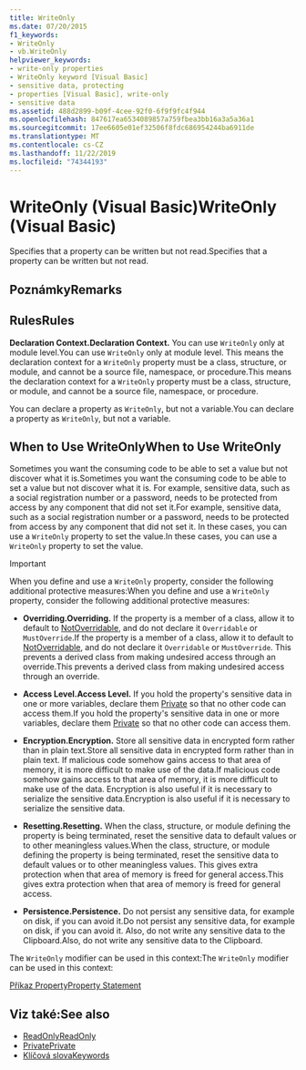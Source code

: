 ```yaml
---
title: WriteOnly
ms.date: 07/20/2015
f1_keywords:
- WriteOnly
- vb.WriteOnly
helpviewer_keywords:
- write-only properties
- WriteOnly keyword [Visual Basic]
- sensitive data, protecting
- properties [Visual Basic], write-only
- sensitive data
ms.assetid: 488d2899-b09f-4cee-92f0-6f9f9fc4f944
ms.openlocfilehash: 847617ea6534089857a759fbea3bb16a3a5a36a1
ms.sourcegitcommit: 17ee6605e01ef32506f8fdc686954244ba6911de
ms.translationtype: MT
ms.contentlocale: cs-CZ
ms.lasthandoff: 11/22/2019
ms.locfileid: "74344193"
---
```

# <a name="writeonly-visual-basic"></a><span data-ttu-id="b0437-102">WriteOnly (Visual Basic)</span><span class="sxs-lookup"><span data-stu-id="b0437-102">WriteOnly (Visual Basic)</span></span>
<span data-ttu-id="b0437-103">Specifies that a property can be written but not read.</span><span class="sxs-lookup"><span data-stu-id="b0437-103">Specifies that a property can be written but not read.</span></span>  
  
## <a name="remarks"></a><span data-ttu-id="b0437-104">Poznámky</span><span class="sxs-lookup"><span data-stu-id="b0437-104">Remarks</span></span>  
  
## <a name="rules"></a><span data-ttu-id="b0437-105">Rules</span><span class="sxs-lookup"><span data-stu-id="b0437-105">Rules</span></span>  
 <span data-ttu-id="b0437-106">**Declaration Context.**</span><span class="sxs-lookup"><span data-stu-id="b0437-106">**Declaration Context.**</span></span> <span data-ttu-id="b0437-107">You can use `WriteOnly` only at module level.</span><span class="sxs-lookup"><span data-stu-id="b0437-107">You can use `WriteOnly` only at module level.</span></span> <span data-ttu-id="b0437-108">This means the declaration context for a `WriteOnly` property must be a class, structure, or module, and cannot be a source file, namespace, or procedure.</span><span class="sxs-lookup"><span data-stu-id="b0437-108">This means the declaration context for a `WriteOnly` property must be a class, structure, or module, and cannot be a source file, namespace, or procedure.</span></span>  
  
 <span data-ttu-id="b0437-109">You can declare a property as `WriteOnly`, but not a variable.</span><span class="sxs-lookup"><span data-stu-id="b0437-109">You can declare a property as `WriteOnly`, but not a variable.</span></span>  
  
## <a name="when-to-use-writeonly"></a><span data-ttu-id="b0437-110">When to Use WriteOnly</span><span class="sxs-lookup"><span data-stu-id="b0437-110">When to Use WriteOnly</span></span>  
 <span data-ttu-id="b0437-111">Sometimes you want the consuming code to be able to set a value but not discover what it is.</span><span class="sxs-lookup"><span data-stu-id="b0437-111">Sometimes you want the consuming code to be able to set a value but not discover what it is.</span></span> <span data-ttu-id="b0437-112">For example, sensitive data, such as a social registration number or a password, needs to be protected from access by any component that did not set it.</span><span class="sxs-lookup"><span data-stu-id="b0437-112">For example, sensitive data, such as a social registration number or a password, needs to be protected from access by any component that did not set it.</span></span> <span data-ttu-id="b0437-113">In these cases, you can use a `WriteOnly` property to set the value.</span><span class="sxs-lookup"><span data-stu-id="b0437-113">In these cases, you can use a `WriteOnly` property to set the value.</span></span>  
  
> [!IMPORTANT]
> <span data-ttu-id="b0437-114">When you define and use a `WriteOnly` property, consider the following additional protective measures:</span><span class="sxs-lookup"><span data-stu-id="b0437-114">When you define and use a `WriteOnly` property, consider the following additional protective measures:</span></span>  
  
- <span data-ttu-id="b0437-115">**Overriding.**</span><span class="sxs-lookup"><span data-stu-id="b0437-115">**Overriding.**</span></span> <span data-ttu-id="b0437-116">If the property is a member of a class, allow it to default to [NotOverridable](../../../visual-basic/language-reference/modifiers/notoverridable.md), and do not declare it `Overridable` or `MustOverride`.</span><span class="sxs-lookup"><span data-stu-id="b0437-116">If the property is a member of a class, allow it to default to [NotOverridable](../../../visual-basic/language-reference/modifiers/notoverridable.md), and do not declare it `Overridable` or `MustOverride`.</span></span> <span data-ttu-id="b0437-117">This prevents a derived class from making undesired access through an override.</span><span class="sxs-lookup"><span data-stu-id="b0437-117">This prevents a derived class from making undesired access through an override.</span></span>  
  
- <span data-ttu-id="b0437-118">**Access Level.**</span><span class="sxs-lookup"><span data-stu-id="b0437-118">**Access Level.**</span></span> <span data-ttu-id="b0437-119">If you hold the property's sensitive data in one or more variables, declare them [Private](../../../visual-basic/language-reference/modifiers/private.md) so that no other code can access them.</span><span class="sxs-lookup"><span data-stu-id="b0437-119">If you hold the property's sensitive data in one or more variables, declare them [Private](../../../visual-basic/language-reference/modifiers/private.md) so that no other code can access them.</span></span>  
  
- <span data-ttu-id="b0437-120">**Encryption.**</span><span class="sxs-lookup"><span data-stu-id="b0437-120">**Encryption.**</span></span> <span data-ttu-id="b0437-121">Store all sensitive data in encrypted form rather than in plain text.</span><span class="sxs-lookup"><span data-stu-id="b0437-121">Store all sensitive data in encrypted form rather than in plain text.</span></span> <span data-ttu-id="b0437-122">If malicious code somehow gains access to that area of memory, it is more difficult to make use of the data.</span><span class="sxs-lookup"><span data-stu-id="b0437-122">If malicious code somehow gains access to that area of memory, it is more difficult to make use of the data.</span></span> <span data-ttu-id="b0437-123">Encryption is also useful if it is necessary to serialize the sensitive data.</span><span class="sxs-lookup"><span data-stu-id="b0437-123">Encryption is also useful if it is necessary to serialize the sensitive data.</span></span>  
  
- <span data-ttu-id="b0437-124">**Resetting.**</span><span class="sxs-lookup"><span data-stu-id="b0437-124">**Resetting.**</span></span> <span data-ttu-id="b0437-125">When the class, structure, or module defining the property is being terminated, reset the sensitive data to default values or to other meaningless values.</span><span class="sxs-lookup"><span data-stu-id="b0437-125">When the class, structure, or module defining the property is being terminated, reset the sensitive data to default values or to other meaningless values.</span></span> <span data-ttu-id="b0437-126">This gives extra protection when that area of memory is freed for general access.</span><span class="sxs-lookup"><span data-stu-id="b0437-126">This gives extra protection when that area of memory is freed for general access.</span></span>  
  
- <span data-ttu-id="b0437-127">**Persistence.**</span><span class="sxs-lookup"><span data-stu-id="b0437-127">**Persistence.**</span></span> <span data-ttu-id="b0437-128">Do not persist any sensitive data, for example on disk, if you can avoid it.</span><span class="sxs-lookup"><span data-stu-id="b0437-128">Do not persist any sensitive data, for example on disk, if you can avoid it.</span></span> <span data-ttu-id="b0437-129">Also, do not write any sensitive data to the Clipboard.</span><span class="sxs-lookup"><span data-stu-id="b0437-129">Also, do not write any sensitive data to the Clipboard.</span></span>  
  
 <span data-ttu-id="b0437-130">The `WriteOnly` modifier can be used in this context:</span><span class="sxs-lookup"><span data-stu-id="b0437-130">The `WriteOnly` modifier can be used in this context:</span></span>  
  
 [<span data-ttu-id="b0437-131">Příkaz Property</span><span class="sxs-lookup"><span data-stu-id="b0437-131">Property Statement</span></span>](../../../visual-basic/language-reference/statements/property-statement.md)  
  
## <a name="see-also"></a><span data-ttu-id="b0437-132">Viz také:</span><span class="sxs-lookup"><span data-stu-id="b0437-132">See also</span></span>

- [<span data-ttu-id="b0437-133">ReadOnly</span><span class="sxs-lookup"><span data-stu-id="b0437-133">ReadOnly</span></span>](../../../visual-basic/language-reference/modifiers/readonly.md)
- [<span data-ttu-id="b0437-134">Private</span><span class="sxs-lookup"><span data-stu-id="b0437-134">Private</span></span>](../../../visual-basic/language-reference/modifiers/private.md)
- [<span data-ttu-id="b0437-135">Klíčová slova</span><span class="sxs-lookup"><span data-stu-id="b0437-135">Keywords</span></span>](../../../visual-basic/language-reference/keywords/index.md)
